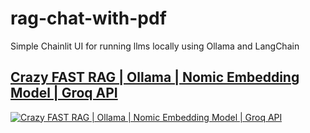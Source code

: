 # rag-chat-with-pdf
Simple Chainlit UI for running llms locally using Ollama and LangChain

## [Crazy FAST RAG | Ollama | Nomic Embedding Model | Groq API](https://youtu.be/TMaQt8rN5bE?si=veP36wCIWg6D5zQN)

[![Crazy FAST RAG | Ollama | Nomic Embedding Model | Groq API](https://img.youtube.com/vi/TMaQt8rN5bE/hqdefault.jpg)](https://www.youtube.com/embed/TMaQt8rN5bE)